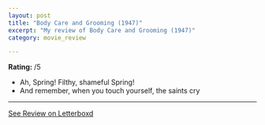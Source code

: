 ```yaml
---
layout: post
title: "Body Care and Grooming (1947)"
excerpt: "My review of Body Care and Grooming (1947)"
category: movie_review

---
```


**Rating:** /5

* Ah, Spring! Filthy, shameful Spring!
* And remember, when you touch yourself, the saints cry

<hr>

[See Review on Letterboxd](https://boxd.it/4qb4nr)
